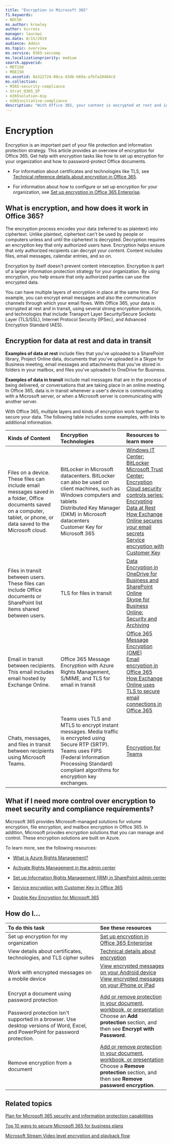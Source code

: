 ```yaml
---
title: "Encryption in Microsoft 365"
f1.keywords:
- NOCSH
ms.author: krowley
author: kccross
manager: laurawi
ms.date: 8/15/2019
audience: Admin
ms.topic: overview
ms.service: O365-seccomp
ms.localizationpriority: medium
search.appverid:
- MET150
- MOE150
ms.assetid: 0a322724-08ca-43db-b69a-afbfa20484cd
ms.collection:
- M365-security-compliance
- Strat_O365_IP
- m365solution-mip
- m365initiative-compliance
description: "With Office 365, your content is encrypted at rest and in transit with the strongest encryption, protocols, and technologies available. Get an overview of encryption in Office 365."
---
```


# Encryption

Encryption is an important part of your file protection and information protection strategy. This article provides an overview of encryption for Office 365. Get help with encryption tasks like how to set up encryption for your organization and how to password-protect Office documents.
  
- For information about certificates and technologies like TLS, see [Technical reference details about encryption in Office 365](technical-reference-details-about-encryption.md).

- For information about how to configure or set up encryption for your organization, see [Set up encryption in Office 365 Enterprise](set-up-encryption.md).

## What is encryption, and how does it work in Office 365?

The encryption process encodes your data (referred to as plaintext) into ciphertext. Unlike plaintext, ciphertext can't be used by people or computers unless and until the ciphertext is decrypted. Decryption requires an encryption key that only authorized users have. Encryption helps ensure that only authorized recipients can decrypt your content. Content includes files, email messages, calendar entries, and so on.
  
Encryption by itself doesn't prevent content interception. Encryption is part of a larger information protection strategy for your organization. By using encryption, you help ensure that only authorized parties can use the encrypted data.
  
You can have multiple layers of encryption in place at the same time. For example, you can encrypt email messages and also the communication channels through which your email flows. With Office 365, your data is encrypted at rest and in transit, using several strong encryption protocols, and technologies that include Transport Layer Security/Secure Sockets Layer (TLS/SSL), Internet Protocol Security (IPSec), and Advanced Encryption Standard (AES).
  
## Encryption for data at rest and data in transit

 **Examples of data at rest** include files that you've uploaded to a SharePoint library, Project Online data, documents that you've uploaded in a Skype for Business meeting, email messages and attachments that you've stored in folders in your mailbox, and files you've uploaded to OneDrive for Business.
  
 **Examples of data in transit** include mail messages that are in the process of being delivered, or conversations that are taking place in an online meeting. In Office 365, data is in transit whenever a user's device is communicating with a Microsoft server, or when a Microsoft server is communicating with another server.
  
With Office 365, multiple layers and kinds of encryption work together to secure your data. The following table includes some examples, with links to additional information.
  
|**Kinds of Content**|**Encryption Technologies**|**Resources to learn more**|
|:-----|:-----|:-----|
|Files on a device. These files can include email messages saved in a folder, Office documents saved on a computer, tablet, or phone, or data saved to the Microsoft cloud.  <br/> |BitLocker in Microsoft datacenters. BitLocker can also be used on client machines, such as Windows computers and tablets  <br/> Distributed Key Manager (DKM) in Microsoft datacenters  <br/> Customer Key for Microsoft 365  <br/> |[Windows IT Center: BitLocker](/windows/device-security/bitlocker/bitlocker-overview) <br/> [Microsoft Trust Center: Encryption](https://www.microsoft.com/TrustCenter/Security/Encryption) <br/> [Cloud security controls series: Encrypting Data at Rest](https://blogs.microsoft.com/microsoftsecure/2015/09/10/cloud-security-controls-series-encrypting-data-at-rest) <br/> [How Exchange Online secures your email secrets](exchange-online-secures-email-secrets.md) <br/> [Service encryption with Customer Key](customer-key-overview.md) <br/> |
|Files in transit between users. These files can include Office documents or SharePoint list items shared between users.  <br/> |TLS for files in transit  <br/> |[Data Encryption in OneDrive for Business and SharePoint Online](data-encryption-in-odb-and-spo.md) <br/> [Skype for Business Online: Security and Archiving](/office365/servicedescriptions/skype-for-business-online-service-description/skype-for-business-online-features) <br/> |
|Email in transit between recipients. This email includes email hosted by Exchange Online.  <br/> |Office 365 Message Encryption with Azure Rights Management, S/MIME, and TLS for email in transit  <br/> |[Office 365 Message Encryption (OME)](ome.md) <br/> [Email encryption in Office 365](email-encryption.md) <br/> [How Exchange Online uses TLS to secure email connections in Office 365](exchange-online-uses-tls-to-secure-email-connections.md) <br/> |
|Chats, messages, and files in transit between recipients using Microsoft Teams. <br/> |Teams uses TLS and MTLS to encrypt instant messages. Media traffic is encrypted using Secure RTP (SRTP). Teams uses FIPS (Federal Information Processing Standard) compliant algorithms for encryption key exchanges. <br/> |[Encryption for Teams](/microsoftteams/teams-security-guide#encryption-for-teams) <br/> |

## What if I need more control over encryption to meet security and compliance requirements?

Microsoft 365 provides Microsoft-managed solutions for volume encryption, file encryption, and mailbox encryption in Office 365. In addition, Microsoft provides encryption solutions that you can manage and control. These encryption solutions are built on Azure.
  
To learn more, see the following resources:
  
- [What is Azure Rights Management?](/information-protection/understand-explore/what-is-azure-rms)

- [Activate Rights Management in the admin center](../enterprise/activate-rms-in-microsoft-365.md)

- [Set up Information Rights Management (IRM) in SharePoint admin center](set-up-irm-in-sp-admin-center.md)

- [Service encryption with Customer Key in Office 365](customer-key-overview.md)

- [Double Key Encryption for Microsoft 365](double-key-encryption.md)

## How do I...

|**To do this task**|**See these resources**|
|:-----|:-----|
|Set up encryption for my organization  <br/> |[Set up encryption in Office 365 Enterprise](set-up-encryption.md) <br/> |
|View details about certificates, technologies, and TLS cipher suites <br/> |[Technical details about encryption](technical-reference-details-about-encryption.md) <br/> |
|Work with encrypted messages on a mobile device  <br/> |[View encrypted messages on your Android device](https://support.office.com/article/83d60f17-2305-407a-a762-7d518401fdeb) <br/> [View encrypted messages on your iPhone or iPad](https://support.microsoft.com/en-us/office/view-protected-messages-on-your-iphone-or-ipad-4d631321-0d26-4bcc-a483-d294dd0b1caf) <br/> |
|Encrypt a document using password protection  <br/><br/>  Password protection isn't supported in a browser. Use desktop versions of Word, Excel, and PowerPoint for password protection. |[Add or remove protection in your document, workbook, or presentation](https://support.office.com/article/05084cc3-300d-4c1a-8416-38d3e37d6826) <br/> Choose an **Add protection** section, and then see **Encrypt with Password**.  |
|Remove encryption from a document  <br/> |[Add or remove protection in your document, workbook, or presentation](https://support.office.com/article/05084cc3-300d-4c1a-8416-38d3e37d6826) <br/> Choose a **Remove protection** section, and then see **Remove password encryption**.  |


## Related topics

[Plan for Microsoft 365 security and information protection capabilities](plan-for-security-and-compliance.md)

[Top 10 ways to secure Microsoft 365 for business plans](/office365/admin/security-and-compliance/secure-your-business-data)

[Microsoft Stream Video level encryption and playback flow](/stream/network-overview#video-level-encryption-and-playback-flow)